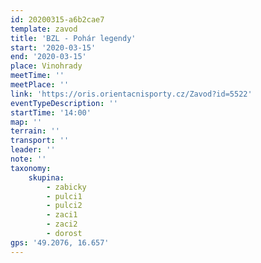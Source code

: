 ```yaml
---
id: 20200315-a6b2cae7
template: zavod
title: 'BZL - Pohár legendy'
start: '2020-03-15'
end: '2020-03-15'
place: Vinohrady
meetTime: ''
meetPlace: ''
link: 'https://oris.orientacnisporty.cz/Zavod?id=5522'
eventTypeDescription: ''
startTime: '14:00'
map: ''
terrain: ''
transport: ''
leader: ''
note: ''
taxonomy:
    skupina:
        - zabicky
        - pulci1
        - pulci2
        - zaci1
        - zaci2
        - dorost
gps: '49.2076, 16.657'
---
```


